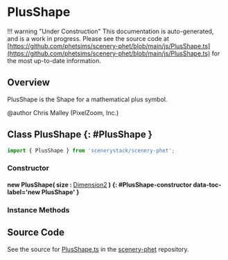 # PlusShape

!!! warning "Under Construction"
    This documentation is auto-generated, and is a work in progress. Please see the source code at
    [https://github.com/phetsims/scenery-phet/blob/main/js/PlusShape.ts](https://github.com/phetsims/scenery-phet/blob/main/js/PlusShape.ts) for the most up-to-date information.

## Overview

PlusShape is the Shape for a mathematical plus symbol.

@author Chris Malley (PixelZoom, Inc.)

## Class PlusShape {: #PlusShape }


```js
import { PlusShape } from 'scenerystack/scenery-phet';
```
### Constructor

#### new PlusShape( size : <span style="font-weight: 400;">[Dimension2](../dot/Dimension2.md)</span> ) {: #PlusShape-constructor data-toc-label='new PlusShape' }

### Instance Methods





## Source Code

See the source for [PlusShape.ts](https://github.com/phetsims/scenery-phet/blob/main/js/PlusShape.ts) in the [scenery-phet](https://github.com/phetsims/scenery-phet) repository.
